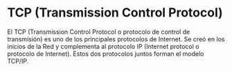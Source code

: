 # TCP (Transmission Control Protocol)

El TCP (Transmission Control Protocol o protocolo de control de transmisión) es uno de los principales protocolos de Internet. Se creó en los inicios de la Red y complementa al protocolo IP (Internet protocol o protocolo de Internet). Estos dos protocolos juntos forman el modelo TCP/IP.
